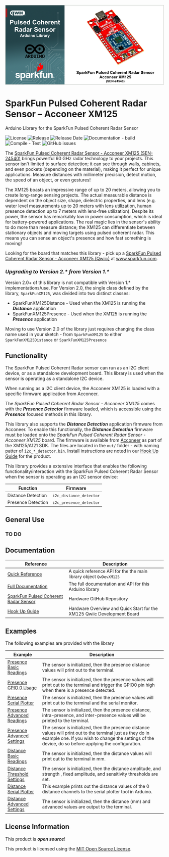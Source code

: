 
![SparkFun Pulsed Coherent Radar Sensor – Acconeer XM125 (Qwiic)](docs/images/gh-banner-2025-xm125.png "SparkFun Pulsed Coherent Radar Sensor")

# SparkFun Pulsed Coherent Radar Sensor – Acconeer XM125

Arduino Library for the SparkFun Pulsed Coherent Radar Sensor 

![License](https://img.shields.io/github/license/sparkfun/SparkFun_Qwiic_XM125_Arduino_Library)
![Release](https://img.shields.io/github/v/release/sparkfun/SparkFun_Qwiic_XM125_Arduino_Library)
![Release Date](https://img.shields.io/github/release-date/sparkfun/SparkFun_Qwiic_XM125_Arduino_Library)
![Documentation - build](https://img.shields.io/github/actions/workflow/status/sparkfun/SparkFun_Qwiic_XM125_Arduino_Library/build-deploy-ghpages.yml?label=doc%20build)
![Compile - Test](https://img.shields.io/github/actions/workflow/status/sparkfun/SparkFun_Qwiic_XM125_Arduino_Library/compile-sketch.yml?label=compile%20test)
![GitHub issues](https://img.shields.io/github/issues/sparkfun/SparkFun_Qwiic_XM125_Arduino_Library)


The [SparkFun Pulsed Coherent Radar Sensor - Acconeer XM125 (SEN-24540)](https://www.sparkfun.com/sparkfun-pulsed-coherent-radar-sensor-acconeer-xm125-qwiic.html) brings powerful 60 GHz radar technology to your projects. This sensor isn't limited to surface detection; it can see through walls, cabinets, and even pockets (depending on the material), making it perfect for unique applications. Measure distances with millimeter precision, detect motion, the speed of an object, or even gestures!

The XM125 boasts an impressive range of up to 20 meters, allowing you to create long-range sensing projects. The actual measurable distance is dependent on the object size, shape, dielectric properties, and lens (e.g. water level measurements up to 20 meters with lens utilization, human presence detection up to 7 meters with lens-free utilization). Despite its power, the sensor has remarkably low in power consumption, which is ideal for battery-powered applications. The real magic lies in the sensor's ability to do more than measure distance; the XM125 can differentiate between stationary objects and moving targets using pulsed coherent radar. This means you can sense an object's presence and how fast something is moving!

Looking for the board that matches this library - pick up a [SparkFun Pulsed Coherent Radar Sensor - Acconeer XM125 (Qwiic)](https://www.sparkfun.com/sparkfun-pulsed-coherent-radar-sensor-acconeer-xm125-qwiic.html) at www.sparkfun.com.

### *Upgrading to Version 2.\* from Version 1.\**

Version 2.0+ of this library is not compatible with Version 1.* implementations/use. For Version 2.0, the single class defined by the library, `SparkFunXM125`, was divided into two distinct classes:

*  SparkFunXM125Distance - Used when the XM125 is running the ***Distance*** application
*  SparkFunXM125Presence - Used when the XM125 is running the ***Presence*** application

Moving to use Version 2.0 of the library just requires changing the class name used in your sketch - from `SparkFunXM125` to either `SparkFunXM125Distance` or `SparkFunXM125Presence`

## Functionality

The SparkFun Pulsed Coherent Radar sensor can run as an I2C client device, or as a standalone development board. This library is used when the sensor is operating as a standalone I2C device. 

When running as a I2C client device, the Acconeer XM125 is loaded with a specific firmware application from Acconeer. 

The *SparkFun Pulsed Coherent Radar Sensor - Acconeer XM125* comes with the ***Presence Detector*** firmware loaded, which is accessible using the ***Presence*** focused methods in this library. 

This library also supports the ***Distance Detection*** application firmware from Acconeer. To enable this functionally, the ***Distance Detection*** firmware must be loaded onto the *SparkFun Pulsed Coherent Radar Sensor - Acconeer XM125* board. The firmware is available from [Acconeer](https://developer.acconeer.com/home/a121-docs-software/xm125-xe125/) as part of the XM125/A121 SDK. The files are located in the `out/` folder - with naming patter of `i2c_*_detector.bin`. Install instructions are noted in our [Hook Up Guide](https://docs.sparkfun.com/SparkFun_Qwiic_Pulsed_Radar_Sensor_XM125/introduction/) for the product.


This library provides a extensive interface that enables the following functionality/interaction with the SparkFun Pulsed Coherent Radar Sensor when the sensor is operating as an I2C sensor device:

|Function|Firmware|
|---|---|
|Distance Detection | `i2c_distance_detector` |
|Presence Detection | `i2c_presence_detector` |

## General Use

### TO DO


## Documentation

|Reference | Description |
|---|---|
|[Quick Reference](https://docs.sparkfun.com/SparkFun_Qwiic_XM125_Arduino_Library/class_qw_dev_x_m125.html)| A quick reference API for the the main library object ```QwDevXM125```|
|[Full Documentation](https://docs.sparkfun.com/SparkFun_Qwiic_XM125_Arduino_Library/)| The full documentation and API for this Arduino library|
|[SparkFun Pulsed Coherent Radar Sensor](https://github.com/sparkfun/SparkFun_Qwiic_Pulsed_Radar_Sensor_XM125)| Hardware GitHub Repository|
|[Hook Up Guide](https://docs.sparkfun.com/SparkFun_Qwiic_Pulsed_Radar_Sensor_XM125/introduction/) | Hardware Overview and Quick Start for the XM125 Qwiic Development Board |



## Examples

The following examples are provided with the library

| Example | Description |
|---|---|
|[Presence Basic Readings](examples/Example01_PresenceBasicReadings/Example01_PresenceBasicReadings.ino)| The sensor is initialized, then the presence distance values will print out to the terminal.|
| [Presence GPIO 0 Usage](examples/Example02_PresenceGPIO0Usage/Example02_PresenceGPIO0Usage.ino)|The sensor is initialized, then the presence values will print out to the terminal and trigger the GPIO0 pin high when there is a presence detected. |
|[Presence Serial Plotter](examples/Example03_PresenceSerialPlotter/Example03_PresenceSerialPlotter.ino)|The sensor is initialized, then the presence values will print out to the terminal and the serial monitor.|
|[Presence Advanced Readings](examples/Example04_PresenceAdvancedReadings/Example04_PresenceAdvancedReadings.ino)|The sensor is initialized, then the presence distance, intra-presence, and inter-presence values will be printed to the terminal.|
|[Presence Advanced Settings](examples/Example05_PresenceAdvancedSettings/Example05_PresenceAdvancedSettings.ino)|The sensor is initialized, then the presence distance values will print out to the terminal just as they do in example one. If you wish to change the settings of the device, do so before applying the configuration.|
|[Distance Basic Readings](examples/Example06_DistanceBasicReadings/Example06_DistanceBasicReadings.ino)|The sensor is initialized, then the distance values will print out to the terminal in mm. |
|[Distance Threshold Settings](examples/Example07_DistanceThresholdSettings/Example07_DistanceThresholdSettings.ino)|The sensor is initialized, then the distance amplitude, and strength , fixed amplitude, and sensitivity thresholds are set. |
|[Distance Serial Plotter](examples/Example08_DistanceSerialPlotter/Example08_DistanceSerialPlotter.ino)|This example prints out the distance values of the 0 distance channels to the serial plotter tool in Arduino.|
|[Distance Advanced Settings](examples/Example09_DistanceAdvancedSettings/Example09_DistanceAdvancedSettings.ino)|The sensor is initialized, then the distance (mm) and advanced values are output to the terminal. |
  


## License Information

This product is ***open source***!

This product is licensed using the [MIT Open Source License](https://opensource.org/license/mit). 


